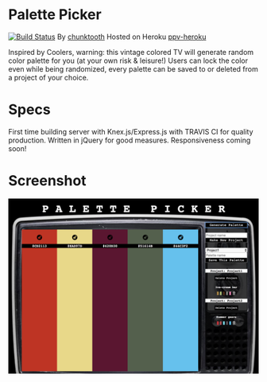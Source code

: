 # Palette Picker 
[![Build Status](https://travis-ci.org/chunktooth/palette-picker.svg?branch=master)](https://travis-ci.org/chunktooth/palette-picker)
By [chunktooth](https://github.com/chunktooth/)
Hosted on Heroku [ppv-heroku](http://palette-picker-vintage.herokuapp.com/)

Inspired by Coolers, warning: this vintage colored TV will generate random color palette for you (at your own risk & leisure!) Users can lock the color even while being randomized, every palette can be saved to or deleted from a project of your choice.

# Specs
First time building server with Knex.js/Express.js with TRAVIS CI for quality production. Written in jQuery for good measures. Responsiveness coming soon!

# Screenshot
![ppv](https://github.com/chunktooth/palette-picker/blob/master/public/images/palette-picker-vintange.png)
